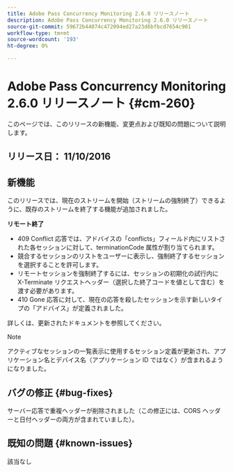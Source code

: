 ```yaml
---
title: Adobe Pass Concurrency Monitoring 2.6.0 リリースノート
description: Adobe Pass Concurrency Monitoring 2.6.0 リリースノート
source-git-commit: 59672b44074c472094ed27a23d6bfbcd7654c901
workflow-type: tm+mt
source-wordcount: '193'
ht-degree: 0%

---
```



# Adobe Pass Concurrency Monitoring 2.6.0 リリースノート {#cm-260}


このページでは、このリリースの新機能、変更点および既知の問題について説明します。



## リリース日： 11/10/2016



## 新機能

このリリースでは、現在のストリームを開始（ストリームの強制終了）できるように、既存のストリームを終了する機能が追加されました。



**リモート終了**

* 409 Conflict 応答では、アドバイスの「conflicts」フィールド内にリストされた各セッションに対して、terminationCode 属性が割り当てられます。
* 競合するセッションのリストをユーザーに表示し、強制終了するセッションを選択することを許可します。
* リモートセッションを強制終了するには、セッションの初期化の試行内に X-Terminate リクエストヘッダー（選択した終了コードを値として含む）を渡す必要があります。
* 410 Gone 応答に対して、現在の応答を殺したセッションを示す新しいタイプの「アドバイス」が定義されました。


詳しくは、更新されたドキュメントを参照してください。



>[!NOTE]
>
>アクティブなセッションの一覧表示に使用するセッション定義が更新され、アプリケーション名とデバイス名（アプリケーション ID ではなく）が含まれるようになりました。




## バグの修正 {#bug-fixes}

サーバー応答で重複ヘッダーが削除されました（この修正には、CORS ヘッダーと日付ヘッダーの両方が含まれていました）。




## 既知の問題 {#known-issues}

該当なし
